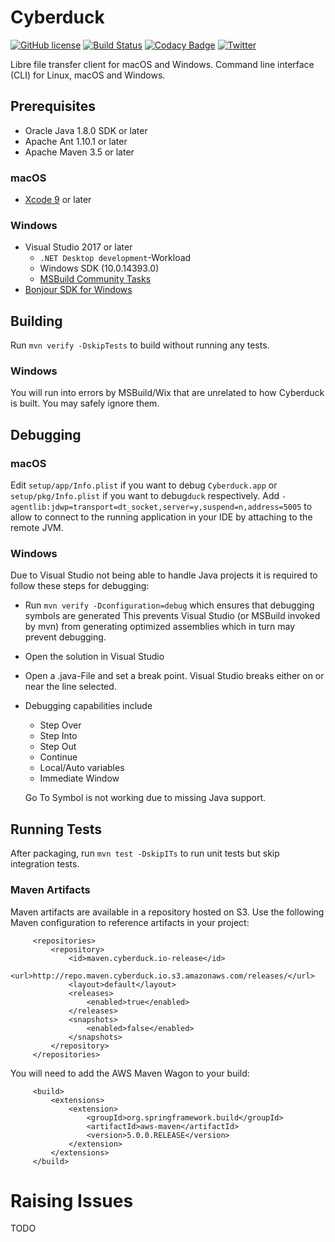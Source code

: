 # Cyberduck

[![GitHub license](https://img.shields.io/badge/license-GPL-blue.svg)](https://raw.githubusercontent.com/iterate-ch/cyberduck/master/LICENSE)
[![Build Status](https://travis-ci.org/iterate-ch/cyberduck.svg?branch=master)](https://travis-ci.org/iterate-ch/cyberduck)
[![Codacy Badge](https://api.codacy.com/project/badge/Grade/608be33d6e1941858b17984518a4a44b)](https://www.codacy.com/app/dkocher/cyberduck?utm_source=github.com&amp;utm_medium=referral&amp;utm_content=iterate-ch/cyberduck&amp;utm_campaign=Badge_Grade)
[![Twitter](https://img.shields.io/badge/twitter-@cyberduckapp-blue.svg?style=flat)](http://twitter.com/cyberduckapp)

Libre file transfer client for macOS and Windows. Command line interface (CLI) for Linux, macOS and Windows.

## Prerequisites

- Oracle Java 1.8.0 SDK or later
- Apache Ant 1.10.1 or later
- Apache Maven 3.5 or later

### macOS
- [Xcode 9](https://developer.apple.com/xcode/download/) or later

### Windows

- Visual Studio 2017 or later
  - `.NET Desktop development`-Workload
  - Windows SDK (10.0.14393.0)
  - [MSBuild Community Tasks](https://github.com/loresoft/msbuildtasks)
- [Bonjour SDK for Windows](https://developer.apple.com/downloads/index.action?q=Bonjour%20SDK%20for%20Windows)

## Building

Run `mvn verify -DskipTests` to build without running any tests.

### Windows

You will run into errors by MSBuild/Wix that are unrelated to how Cyberduck is built. You may safely ignore them.

## Debugging
### macOS
Edit ``setup/app/Info.plist`` if you want to debug `Cyberduck.app` or ``setup/pkg/Info.plist`` if you want to
 debug`duck` respectively. Add `-agentlib:jdwp=transport=dt_socket,server=y,suspend=n,address=5005` to allow to 
 connect to the running application in your IDE by attaching to the remote JVM.
 
### Windows

Due to Visual Studio not being able to handle Java projects it is required to follow these steps for debugging:

- Run `mvn verify -Dconfiguration=debug` which ensures that debugging symbols are generated
  This prevents Visual Studio (or MSBuild invoked by mvn) from generating optimized assemblies which in turn may
  prevent debugging.
- Open the solution in Visual Studio
- Open a .java-File and set a break point. Visual Studio breaks either on or near the line selected.
- Debugging capabilities include
  - Step Over
  - Step Into
  - Step Out
  - Continue
  - Local/Auto variables
  - Immediate Window
  
  Go To Symbol is not working due to missing Java support.

## Running Tests

After packaging, run `mvn test -DskipITs` to run unit tests but skip integration tests.

### Maven Artifacts

Maven artifacts are available in a repository hosted on S3. Use the following Maven configuration to reference artifacts in your project:
 
         <repositories>
             <repository>
                 <id>maven.cyberduck.io-release</id>
                 <url>http://repo.maven.cyberduck.io.s3.amazonaws.com/releases/</url>
                 <layout>default</layout>
                 <releases>
                     <enabled>true</enabled>
                 </releases>
                 <snapshots>
                     <enabled>false</enabled>
                 </snapshots>
             </repository>
         </repositories>

You will need to add the AWS Maven Wagon to your build:

         <build>
             <extensions>
                 <extension>
                     <groupId>org.springframework.build</groupId>
                     <artifactId>aws-maven</artifactId>
                     <version>5.0.0.RELEASE</version>
                 </extension>
             </extensions>
         </build>

# Raising Issues

TODO
